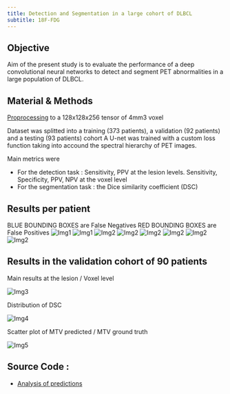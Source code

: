 ```yaml
---
title: Detection and Segmentation in a large cohort of DLBCL
subtitle: 18F-FDG
---
```


## Objective 
Aim of the present study is to evaluate the performance of a deep convolutional neural networks to detect and segment PET abnormalities in a large population of DLBCL.

## Material & Methods
[Proprocessing](https://github.com/paul-bd/GAINED_repo/blob/master/GAINED_load_and_resample.ipynb) to a 128x128x256 tensor of 4mm3 voxel
 
Dataset was splitted into a training (373 patients), a validation (92 patients) and a testing (93 patients) cohort
A U-net was trained with a custom loss function taking into accound the spectral hierarchy of PET images.

Main metrics were 
 - For the detection task : Sensitivity, PPV at the lesion levels. Sensitivity, Specificity, PPV, NPV at the voxel level
 - For the segmentation task : the Dice similarity coefficient (DSC)
 
## Results per patient
BLUE BOUNDING BOXES are False Negatives 
RED BOUNDING BOXES are False Positives
![Img1](img/detection/11011101021002.jpg)
![Img1](img/detection/11011101021008.jpg)
![Img2](img/detection/11011101021014.jpg)
![Img2](img/detection/11011101031003.jpg)
![Img2](img/detection/11011101051009.jpg)
![Img2](img/detection/11011101051015.jpg)
![Img2](img/detection/11011101051026.jpg)
![Img2](img/detection/11011101061010.jpg)

## Results in the validation cohort of 90 patients
Main results at the lesion / Voxel level

![Img3](img/detection/results/Results_m.jpg)


Distribution of DSC 

![Img4](img/detection/results/DSC_distrib_m.jpg)


Scatter plot of MTV predicted / MTV ground truth

![Img5](img/detection/results/modified_predictionsMTV_scatter.jpg)

## Source Code : 
 - [Analysis of predictions](https://github.com/paul-bd/paul-bd.github.io/check_preds.ipynb)
